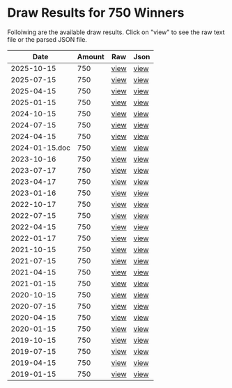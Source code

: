 

# Draw Results for 750 Winners
Folloiwing are the available draw results. Click on "view" to see the raw text file or the parsed JSON file.


| Date | Amount | Raw | Json |
| ---|---|---|--- |
| 2025-10-15 | 750 | [view](/raw/750/2025-10-15.txt) | [view](/json/750/2025-10-15.json) |
| 2025-07-15 | 750 | [view](/raw/750/2025-07-15.txt) | [view](/json/750/2025-07-15.json) |
| 2025-04-15 | 750 | [view](/raw/750/2025-04-15.txt) | [view](/json/750/2025-04-15.json) |
| 2025-01-15 | 750 | [view](/raw/750/2025-01-15.txt) | [view](/json/750/2025-01-15.json) |
| 2024-10-15 | 750 | [view](/raw/750/2024-10-15.txt) | [view](/json/750/2024-10-15.json) |
| 2024-07-15 | 750 | [view](/raw/750/2024-07-15.txt) | [view](/json/750/2024-07-15.json) |
| 2024-04-15 | 750 | [view](/raw/750/2024-04-15.txt) | [view](/json/750/2024-04-15.json) |
| 2024-01-15.doc | 750 | [view](/raw/750/2024-01-15.doc.txt) | [view](/json/750/2024-01-15.doc.json) |
| 2023-10-16 | 750 | [view](/raw/750/2023-10-16.txt) | [view](/json/750/2023-10-16.json) |
| 2023-07-17 | 750 | [view](/raw/750/2023-07-17.txt) | [view](/json/750/2023-07-17.json) |
| 2023-04-17 | 750 | [view](/raw/750/2023-04-17.txt) | [view](/json/750/2023-04-17.json) |
| 2023-01-16 | 750 | [view](/raw/750/2023-01-16.txt) | [view](/json/750/2023-01-16.json) |
| 2022-10-17 | 750 | [view](/raw/750/2022-10-17.txt) | [view](/json/750/2022-10-17.json) |
| 2022-07-15 | 750 | [view](/raw/750/2022-07-15.txt) | [view](/json/750/2022-07-15.json) |
| 2022-04-15 | 750 | [view](/raw/750/2022-04-15.txt) | [view](/json/750/2022-04-15.json) |
| 2022-01-17 | 750 | [view](/raw/750/2022-01-17.txt) | [view](/json/750/2022-01-17.json) |
| 2021-10-15 | 750 | [view](/raw/750/2021-10-15.txt) | [view](/json/750/2021-10-15.json) |
| 2021-07-15 | 750 | [view](/raw/750/2021-07-15.txt) | [view](/json/750/2021-07-15.json) |
| 2021-04-15 | 750 | [view](/raw/750/2021-04-15.txt) | [view](/json/750/2021-04-15.json) |
| 2021-01-15 | 750 | [view](/raw/750/2021-01-15.txt) | [view](/json/750/2021-01-15.json) |
| 2020-10-15 | 750 | [view](/raw/750/2020-10-15.txt) | [view](/json/750/2020-10-15.json) |
| 2020-07-15 | 750 | [view](/raw/750/2020-07-15.txt) | [view](/json/750/2020-07-15.json) |
| 2020-04-15 | 750 | [view](/raw/750/2020-04-15.txt) | [view](/json/750/2020-04-15.json) |
| 2020-01-15 | 750 | [view](/raw/750/2020-01-15.txt) | [view](/json/750/2020-01-15.json) |
| 2019-10-15 | 750 | [view](/raw/750/2019-10-15.txt) | [view](/json/750/2019-10-15.json) |
| 2019-07-15 | 750 | [view](/raw/750/2019-07-15.txt) | [view](/json/750/2019-07-15.json) |
| 2019-04-15 | 750 | [view](/raw/750/2019-04-15.txt) | [view](/json/750/2019-04-15.json) |
| 2019-01-15 | 750 | [view](/raw/750/2019-01-15.txt) | [view](/json/750/2019-01-15.json) |
